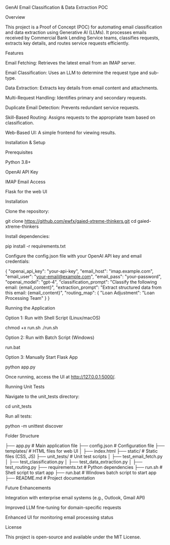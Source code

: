 GenAI Email Classification & Data Extraction POC

Overview

This project is a Proof of Concept (POC) for automating email classification and data extraction using Generative AI (LLMs). It processes emails received by Commercial Bank Lending Service teams, classifies requests, extracts key details, and routes service requests efficiently.

Features

Email Fetching: Retrieves the latest email from an IMAP server.

Email Classification: Uses an LLM to determine the request type and sub-type.

Data Extraction: Extracts key details from email content and attachments.

Multi-Request Handling: Identifies primary and secondary requests.

Duplicate Email Detection: Prevents redundant service requests.

Skill-Based Routing: Assigns requests to the appropriate team based on classification.

Web-Based UI: A simple frontend for viewing results.

Installation & Setup

Prerequisites

Python 3.8+

OpenAI API Key

IMAP Email Access

Flask for the web UI

Installation

Clone the repository:

git clone https://github.com/ewfx/gaied-xtreme-thinkers.git
cd gaied-xtreme-thinkers

Install dependencies:

pip install -r requirements.txt

Configure the config.json file with your OpenAI API key and email credentials:

{
    "openai_api_key": "your-api-key",
    "email_host": "imap.example.com",
    "email_user": "your-email@example.com",
    "email_pass": "your-password",
    "openai_model": "gpt-4",
    "classification_prompt": "Classify the following email: {email_content}",
    "extraction_prompt": "Extract structured data from this email: {email_content}",
    "routing_map": { "Loan Adjustment": "Loan Processing Team" }
}

Running the Application

Option 1: Run with Shell Script (Linux/macOS)

chmod +x run.sh
./run.sh

Option 2: Run with Batch Script (Windows)

run.bat

Option 3: Manually Start Flask App

python app.py

Once running, access the UI at http://127.0.0.1:5000/.

Running Unit Tests

Navigate to the unit_tests directory:

cd unit_tests

Run all tests:

python -m unittest discover

Folder Structure

├── app.py               # Main application file
├── config.json          # Configuration file
├── templates/           # HTML files for web UI
│   ├── index.html
├── static/              # Static files (CSS, JS)
├── unit_tests/          # Unit test scripts
│   ├── test_email_fetch.py
│   ├── test_classification.py
│   ├── test_data_extraction.py
│   ├── test_routing.py
├── requirements.txt     # Python dependencies
├── run.sh               # Shell script to start app
├── run.bat              # Windows batch script to start app
├── README.md            # Project documentation

Future Enhancements

Integration with enterprise email systems (e.g., Outlook, Gmail API)

Improved LLM fine-tuning for domain-specific requests

Enhanced UI for monitoring email processing status

License

This project is open-source and available under the MIT License.
